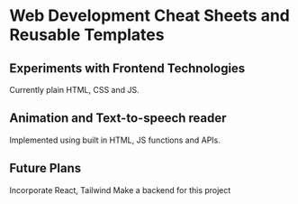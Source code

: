 # Web Development Cheat Sheets and Reusable Templates

## Experiments with Frontend Technologies
Currently plain HTML, CSS and JS.

## Animation and Text-to-speech reader
Implemented using built in HTML, JS functions and APIs.

## Future Plans
Incorporate React, Tailwind
Make a backend for this project